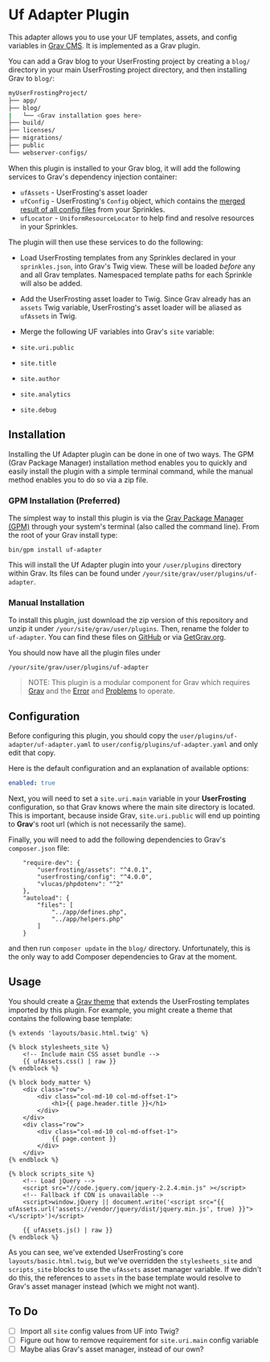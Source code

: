 # Uf Adapter Plugin

This adapter allows you to use your UF templates, assets, and config variables in [Grav CMS](http://github.com/getgrav/grav). It is implemented as a Grav plugin.

You can add a Grav blog to your UserFrosting project by creating a `blog/` directory in your main UserFrosting project directory, and then installing Grav to `blog/`:

```bash
myUserFrostingProject/
├── app/
├── blog/
|   └── <Grav installation goes here>
├── build/
├── licenses/
├── migrations/
├── public
└── webserver-configs/
```

When this plugin is installed to your Grav blog, it will add the following services to Grav's dependency injection container:

- `ufAssets` - UserFrosting's asset loader
- `ufConfig` - UserFrosting's `Config` object, which contains the [merged result of all config files](https://learn.userfrosting.com/sprinkles/contents#config) from your Sprinkles.
- `ufLocator` - `UniformResourceLocator` to help find and resolve resources in your Sprinkles.

The plugin will then use these services to do the following:

- Load UserFrosting templates from any Sprinkles declared in your `sprinkles.json`, into Grav's Twig view.  These will be loaded _before_ any and all Grav templates.  Namespaced template paths for each Sprinkle will also be added.
- Add the UserFrosting asset loader to Twig.  Since Grav already has an `assets` Twig variable, UserFrosting's asset loader will be aliased as `ufAssets` in Twig.
- Merge the following UF variables into Grav's `site` variable:

- `site.uri.public`
- `site.title`
- `site.author`
- `site.analytics`
- `site.debug`

## Installation

Installing the Uf Adapter plugin can be done in one of two ways. The GPM (Grav Package Manager) installation method enables you to quickly and easily install the plugin with a simple terminal command, while the manual method enables you to do so via a zip file.

### GPM Installation (Preferred)

The simplest way to install this plugin is via the [Grav Package Manager (GPM)](http://learn.getgrav.org/advanced/grav-gpm) through your system's terminal (also called the command line).  From the root of your Grav install type:

    bin/gpm install uf-adapter

This will install the Uf Adapter plugin into your `/user/plugins` directory within Grav. Its files can be found under `/your/site/grav/user/plugins/uf-adapter`.

### Manual Installation

To install this plugin, just download the zip version of this repository and unzip it under `/your/site/grav/user/plugins`. Then, rename the folder to `uf-adapter`. You can find these files on [GitHub](https://github.com/alexander-weissman/grav-plugin-uf-adapter) or via [GetGrav.org](http://getgrav.org/downloads/plugins#extras).

You should now have all the plugin files under

    /your/site/grav/user/plugins/uf-adapter
	
> NOTE: This plugin is a modular component for Grav which requires [Grav](http://github.com/getgrav/grav) and the [Error](https://github.com/getgrav/grav-plugin-error) and [Problems](https://github.com/getgrav/grav-plugin-problems) to operate.

## Configuration

Before configuring this plugin, you should copy the `user/plugins/uf-adapter/uf-adapter.yaml` to `user/config/plugins/uf-adapter.yaml` and only edit that copy.

Here is the default configuration and an explanation of available options:

```yaml
enabled: true
```

Next, you will need to set a `site.uri.main` variable in your **UserFrosting** configuration, so that Grav knows where the main site directory is located.  This is important, because inside Grav, `site.uri.public` will end up pointing to **Grav**'s root url (which is not necessarily the same).

Finally, you will need to add the following dependencies to Grav's `composer.json` file:

```
    "require-dev": {
        "userfrosting/assets": "^4.0.1",
        "userfrosting/config": "^4.0.0",
        "vlucas/phpdotenv": "^2"
    },
    "autoload": {
        "files": [
            "../app/defines.php",
            "../app/helpers.php"
        ]
    }
```

and then run `composer update` in the `blog/` directory.  Unfortunately, this is the only way to add Composer dependencies to Grav at the moment.

## Usage

You should create a [Grav theme](https://learn.getgrav.org/themes/theme-basics) that extends the UserFrosting templates imported by this plugin.  For example, you might create a theme that contains the following base template:

```
{% extends 'layouts/basic.html.twig' %}

{% block stylesheets_site %}
    <!-- Include main CSS asset bundle -->
    {{ ufAssets.css() | raw }}
{% endblock %}

{% block body_matter %}
    <div class="row">
        <div class="col-md-10 col-md-offset-1">
            <h1>{{ page.header.title }}</h1>
        </div>
    </div>
    <div class="row">
        <div class="col-md-10 col-md-offset-1">
            {{ page.content }}
        </div>
    </div>
{% endblock %}

{% block scripts_site %}
    <!-- Load jQuery -->
    <script src="//code.jquery.com/jquery-2.2.4.min.js" ></script>
    <!-- Fallback if CDN is unavailable -->
    <script>window.jQuery || document.write('<script src="{{ ufAssets.url('assets://vendor/jquery/dist/jquery.min.js', true) }}"><\/script>')</script>

    {{ ufAssets.js() | raw }}
{% endblock %}
```

As you can see, we've extended UserFrosting's core `layouts/basic.html.twig`, but we've overridden the `stylesheets_site` and `scripts_site` blocks to use the `ufAssets` asset manager variable.  If we didn't do this, the references to `assets` in the base template would resolve to Grav's asset manager instead (which we might not want).

## To Do

- [ ] Import all `site` config values from UF into Twig?
- [ ] Figure out how to remove requirement for `site.uri.main` config variable
- [ ] Maybe alias Grav's asset manager, instead of our own?
